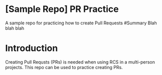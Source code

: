 # [Sample Repo] PR Practice
A sample repo for practicing how to create Pull Requests
#Summary
Blah blah blah
# Introduction
Creating Pull Requsts (PRs) is needed when using RCS in a multi-person projects. This repo can be used to practice creating PRs.
